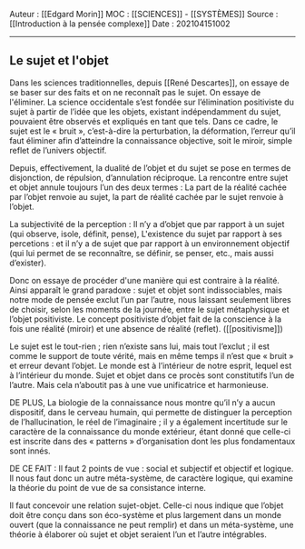 Auteur : [[Edgard Morin]]
MOC : [[SCIENCES]] - [[SYSTÈMES]]
Source : [[Introduction à la pensée complexe]]
Date : 202104151002
***

## Le sujet et l'objet
Dans les sciences traditionnelles, depuis [[René Descartes]], on essaye de se baser sur des faits et on ne reconnaît pas le sujet. On essaye de l'éliminer. 
La science occidentale s’est fondée sur l’élimination positiviste du sujet à partir de l’idée que les objets, existant indépendamment du sujet, pouvaient être observés et expliqués en tant que tels.
Dans ce cadre, le sujet est le « bruit », c’est-à-dire la perturbation, la déformation, l’erreur qu’il faut éliminer afin d’atteindre la connaissance objective, soit le miroir, simple reflet de l’univers objectif.

Depuis, effectivement, la dualité de l’objet et du sujet se pose en termes de disjonction, de répulsion, d’annulation réciproque. La rencontre entre sujet et objet annule toujours l’un des deux termes : La part de la réalité cachée par l’objet renvoie au sujet, la part de réalité cachée par le sujet renvoie à l’objet.

La subjectivité de la perception : 
Il n’y a d’objet que par rapport à un sujet (qui observe, isole, définit, pense), 
L'existence du sujet par rapport à ses percetions : 
et il n’y a de sujet que par rapport à un environnement objectif (qui lui permet de se reconnaître, se définir, se penser, etc., mais aussi d’exister).

Donc on essaye de procéder d'une manière qui est contraire à la réalité.
Ainsi apparaît le grand paradoxe : sujet et objet sont indissociables, mais notre mode de pensée exclut l’un par l’autre, nous laissant seulement libres de choisir, selon les moments de la journée, entre le sujet métaphysique et l’objet positiviste. Le concept positiviste d’objet fait de la conscience à la fois une réalité (miroir) et une absence de réalité (reflet). ([[positivisme]])

Le sujet est le tout-rien ; rien n’existe sans lui, mais tout l’exclut ; il est comme le support de toute vérité, mais en même temps il n’est que « bruit » et erreur devant l’objet. Le monde est à l’intérieur de notre esprit, lequel est à l’intérieur du monde. Sujet et objet dans ce procès sont constitutifs l’un de l’autre. Mais cela n’aboutit pas à une vue unificatrice et harmonieuse.

DE PLUS, 
La biologie de la connaissance nous montre qu’il n’y a aucun dispositif, dans le cerveau humain, qui permette de distinguer la perception de l’hallucination, le réel de l’imaginaire ; il y a également incertitude sur le caractère de la connaissance du monde extérieur, étant donné que celle-ci est inscrite dans des « patterns » d’organisation dont les plus fondamentaux sont innés.

DE CE FAIT : Il faut 2 points de vue : social et subjectif et objectif et logique.
Il nous faut donc un autre méta-système, de caractère logique, qui examine la théorie du point de vue de sa consistance interne.

Il faut concevoir une relation sujet-objet. Celle-ci nous indique que l’objet doit être conçu dans son éco-système et plus largement dans un monde ouvert (que la connaissance ne peut remplir) et dans un méta-système, une théorie à élaborer où sujet et objet seraient l’un et l’autre intégrables.